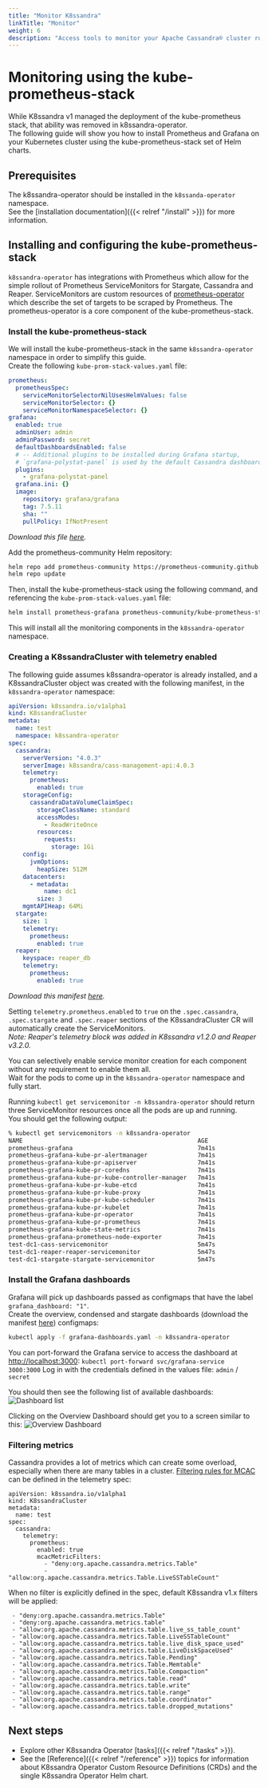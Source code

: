 ```yaml
---
title: "Monitor K8ssandra"
linkTitle: "Monitor"
weight: 6
description: "Access tools to monitor your Apache Cassandra® cluster running in Kubernetes."
---
```



# Monitoring using the kube-prometheus-stack

While K8ssandra v1 managed the deployment of the kube-prometheus stack, that ability was removed in k8ssandra-operator.  
The following guide will show you how to install Prometheus and Grafana on your Kubernetes cluster using the kube-prometheus-stack set of Helm charts.

## Prerequisites

The k8ssandra-operator should be installed in the `k8ssanda-operator` namespace.  
See the [installation documentation]({{< relref "/install" >}}) for more information.

## Installing and configuring the kube-prometheus-stack

`k8ssandra-operator` has integrations with Prometheus which allow for the simple rollout of Prometheus ServiceMonitors for Stargate, Cassandra and Reaper.
ServiceMonitors are custom resources of [prometheus-operator](https://github.com/prometheus-operator/prometheus-operator) which describe the set of targets to be scraped by Prometheus.
The prometheus-operator is a core component of the kube-prometheus-stack.

### Install the kube-prometheus-stack

We will install the kube-prometheus-stack in the same `k8ssandra-operator` namespace in order to simplify this guide.  
Create the following `kube-prom-stack-values.yaml` file:

```yaml
prometheus:
  prometheusSpec:
    serviceMonitorSelectorNilUsesHelmValues: false
    serviceMonitorSelector: {}
    serviceMonitorNamespaceSelector: {}
grafana:
  enabled: true
  adminUser: admin
  adminPassword: secret
  defaultDashboardsEnabled: false
  # -- Additional plugins to be installed during Grafana startup,
  # `grafana-polystat-panel` is used by the default Cassandra dashboards.
  plugins:
    - grafana-polystat-panel
  grafana.ini: {}
  image:
    repository: grafana/grafana
    tag: 7.5.11
    sha: ""
    pullPolicy: IfNotPresent
```

*Download this file [here](kube-prom-stack-values.yaml).*

Add the prometheus-community Helm repository:

```bash
helm repo add prometheus-community https://prometheus-community.github.io/helm-charts
helm repo update
```

Then, install the kube-prometheus-stack using the following command, and referencing the `kube-prom-stack-values.yaml` file:

```bash
helm install prometheus-grafana prometheus-community/kube-prometheus-stack -n k8ssandra-operator -f kube-prom-stack-values.yaml
```

This will install all the monitoring components in the `k8ssandra-operator` namespace.

### Creating a K8ssandraCluster with telemetry enabled

The following guide assumes k8ssandra-operator is already installed, and a K8ssandraCluster object was created with the following manifest, in the `k8ssandra-operator` namespace:

```yaml
apiVersion: k8ssandra.io/v1alpha1
kind: K8ssandraCluster
metadata:
  name: test
  namespace: k8ssandra-operator
spec:
  cassandra:
    serverVersion: "4.0.3"
    serverImage: k8ssandra/cass-management-api:4.0.3
    telemetry:
      prometheus:
        enabled: true
    storageConfig:
      cassandraDataVolumeClaimSpec:
        storageClassName: standard
        accessModes:
          - ReadWriteOnce
        resources:
          requests:
            storage: 1Gi
    config:
      jvmOptions:
        heapSize: 512M
    datacenters:
      - metadata:
          name: dc1
        size: 3
    mgmtAPIHeap: 64Mi 
  stargate:
    size: 1
    telemetry:
      prometheus:
        enabled: true
  reaper:
    keyspace: reaper_db
    telemetry:
      prometheus:
        enabled: true
```
*Download this manifest [here](k8ssandra.yaml).*

Setting `telemetry.prometheus.enabled` to `true` on the `.spec.cassandra`, `.spec.stargate` and `.spec.reaper` sections of the K8ssandraCluster CR will automatically create the ServiceMonitors.  
*Note: Reaper's telemetry block was added in K8ssandra v1.2.0 and Reaper v3.2.0.*  
  
You can selectively enable service monitor creation for each component without any requirement to enable them all.  
Wait for the pods to come up in the `k8ssandra-operator` namespace and fully start.

Running `kubectl get servicemonitor -n k8ssandra-operator` should return three ServiceMonitor resources once all the pods are up and running.  
You should get the following output:

```bash
% kubectl get servicemonitors -n k8ssandra-operator
NAME                                                 AGE
prometheus-grafana                                   7m41s
prometheus-grafana-kube-pr-alertmanager              7m41s
prometheus-grafana-kube-pr-apiserver                 7m41s
prometheus-grafana-kube-pr-coredns                   7m41s
prometheus-grafana-kube-pr-kube-controller-manager   7m41s
prometheus-grafana-kube-pr-kube-etcd                 7m41s
prometheus-grafana-kube-pr-kube-proxy                7m41s
prometheus-grafana-kube-pr-kube-scheduler            7m41s
prometheus-grafana-kube-pr-kubelet                   7m41s
prometheus-grafana-kube-pr-operator                  7m41s
prometheus-grafana-kube-pr-prometheus                7m41s
prometheus-grafana-kube-state-metrics                7m41s
prometheus-grafana-prometheus-node-exporter          7m41s
test-dc1-cass-servicemonitor                         5m47s
test-dc1-reaper-reaper-servicemonitor                5m47s
test-dc1-stargate-stargate-servicemonitor            5m47s
```

### Install the Grafana dashboards

Grafana will pick up dashboards passed as configmaps that have the label `grafana_dashboard: "1"`.  
Create the overview, condensed and stargate dashboards (download the manifest [here](grafana-dashboards.yaml)) configmaps:

```bash
kubectl apply -f grafana-dashboards.yaml -n k8ssandra-operator
``` 

You can port-forward the Grafana service to access the dashboard at [http://localhost:3000](http://localhost:3000): `kubectl port-forward svc/grafana-service 3000:3000`
Log in with the credentials defined in the values file: `admin` / `secret`

You should then see the following list of available dashboards:
![Dashboard list](grafana-dashboard-list.png)

Clicking on the Overview Dashboard should get you to a screen similar to this:
![Overview Dashboard](grafana-overview-dashboard.png)

### Filtering metrics

Cassandra provides a lot of metrics which can create some overload, especially when there are many tables in a cluster. [Filtering rules for MCAC](https://github.com/datastax/metric-collector-for-apache-cassandra/blob/master/config/metrics-collector.yaml#L9-L72) can be defined in the telemetry spec:

```
apiVersion: k8ssandra.io/v1alpha1
kind: K8ssandraCluster
metadata:
  name: test
spec:
  cassandra:
    telemetry: 
      prometheus:
        enabled: true
        mcacMetricFilters:
          - "deny:org.apache.cassandra.metrics.Table"
          - "allow:org.apache.cassandra.metrics.Table.LiveSSTableCount"
```

When no filter is explicitly defined in the spec, default K8ssandra v1.x filters will be applied:

```
 - "deny:org.apache.cassandra.metrics.Table"
 - "deny:org.apache.cassandra.metrics.table"
 - "allow:org.apache.cassandra.metrics.table.live_ss_table_count"
 - "allow:org.apache.cassandra.metrics.Table.LiveSSTableCount"
 - "allow:org.apache.cassandra.metrics.table.live_disk_space_used"
 - "allow:org.apache.cassandra.metrics.table.LiveDiskSpaceUsed"
 - "allow:org.apache.cassandra.metrics.Table.Pending"
 - "allow:org.apache.cassandra.metrics.Table.Memtable"
 - "allow:org.apache.cassandra.metrics.Table.Compaction"
 - "allow:org.apache.cassandra.metrics.table.read"
 - "allow:org.apache.cassandra.metrics.table.write"
 - "allow:org.apache.cassandra.metrics.table.range"
 - "allow:org.apache.cassandra.metrics.table.coordinator"
 - "allow:org.apache.cassandra.metrics.table.dropped_mutations"
```

## Next steps

* Explore other K8ssandra Operator [tasks]({{< relref "/tasks" >}}).
* See the [Reference]({{< relref "/reference" >}}) topics for information about K8ssandra Operator Custom Resource Definitions (CRDs) and the single K8ssandra Operator Helm chart. 

